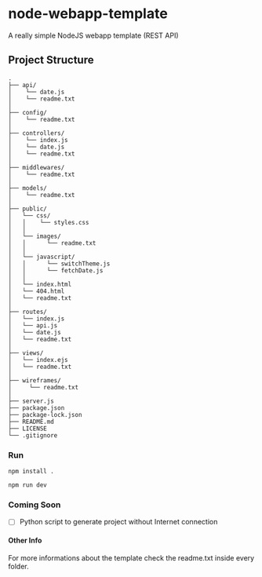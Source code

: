 # node-webapp-template
A really simple NodeJS webapp template (REST API)



## Project Structure

```
.
├── api/
│	 └── date.js
│	 └── readme.txt
│
├── config/
│    └── readme.txt
│
├── controllers/
│	 └── index.js
│	 └── date.js
│    └── readme.txt
│
├── middlewares/
│    └── readme.txt
│
├── models/
│	 └── readme.txt
│
├── public/
│   └── css/
│  	│ 	 └── styles.css
│	│
│   └── images/
│   │	   └── readme.txt
│	│
│   └── javascript/
│   │	   └── switchTheme.js
│   │	   └── fetchDate.js
│	│
│	└── index.html
│	└── 404.html
│	└── readme.txt
│
├── routes/
│   └── index.js
│   └── api.js
│   └── date.js
│	└── readme.txt
│
├── views/
│   └── index.ejs
│	└── readme.txt
│
├── wireframes/
│	  └── readme.txt
│   
├── server.js
├── package.json
├── package-lock.json
├── README.md
├── LICENSE
└── .gitignore
```

### Run

```
npm install .
```

```
npm run dev
```



### Coming Soon

- [ ] Python script to generate project without Internet connection

  

#### Other Info

For more informations about the template check the readme.txt inside every folder.

